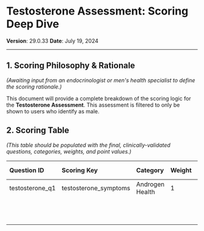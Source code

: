 # Testosterone Assessment: Scoring Deep Dive

**Version**: 29.0.33
**Date**: July 19, 2024

---

## 1. Scoring Philosophy & Rationale

*(Awaiting input from an endocrinologist or men's health specialist to define the scoring rationale.)*

This document will provide a complete breakdown of the scoring logic for the **Testosterone Assessment**. This assessment is filtered to only be shown to users who identify as male.

## 2. Scoring Table

*(This table should be populated with the final, clinically-validated questions, categories, weights, and point values.)*

| Question ID | Scoring Key | Category | Weight | Answer | Answer ID | Points |
| :--- | :--- | :--- | :--- | :--- | :--- | :--- |
| testosterone_q1 | testosterone_symptoms | Androgen Health | 1 | Yes | `yes` | 3 |
| | | | | No | `no` | 9 |
| | | | | Not Sure | `not_sure` | 5 | 